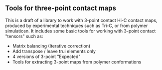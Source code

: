 ## Tools for three-point contact maps 

This is a draft of a library to work with 3-point contact Hi-C contact maps, produced by experimental techniques such as Tri-C, or from polymer simulatiosn. 
It includes some basic tools for working with 3-point contact "tensors" such as: 

* Matrix balancing (Iterative correction)
* Add transpose / leave trui elements only
* 4 versions of 3-point "Expected" 
* Tools for extracting 3-point maps from polymer conformations 
